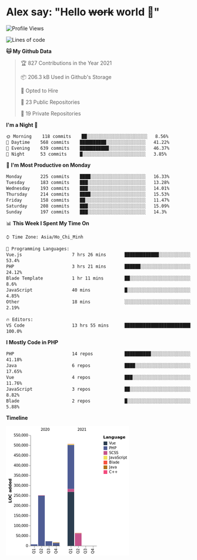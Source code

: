 # Alex say: "Hello ~~work~~ world 🐾"

<!--START_SECTION:waka-->
![Profile Views](http://img.shields.io/badge/Profile%20Views-0-blue)

![Lines of code](https://img.shields.io/badge/From%20Hello%20World%20I%27ve%20Written-868399%20lines%20of%20code-blue)

**🐱 My Github Data** 

> 🏆 827 Contributions in the Year 2021
 > 
> 📦 206.3 kB Used in Github's Storage 
 > 
> 💼 Opted to Hire
 > 
> 📜 23 Public Repositories 
 > 
> 🔑 19 Private Repositories  
 > 
**I'm a Night 🦉** 

```text
🌞 Morning    118 commits    ██░░░░░░░░░░░░░░░░░░░░░░░   8.56% 
🌆 Daytime    568 commits    ██████████░░░░░░░░░░░░░░░   41.22% 
🌃 Evening    639 commits    ███████████░░░░░░░░░░░░░░   46.37% 
🌙 Night      53 commits     █░░░░░░░░░░░░░░░░░░░░░░░░   3.85%

```
📅 **I'm Most Productive on Monday** 

```text
Monday       225 commits    ████░░░░░░░░░░░░░░░░░░░░░   16.33% 
Tuesday      183 commits    ███░░░░░░░░░░░░░░░░░░░░░░   13.28% 
Wednesday    193 commits    ███░░░░░░░░░░░░░░░░░░░░░░   14.01% 
Thursday     214 commits    ████░░░░░░░░░░░░░░░░░░░░░   15.53% 
Friday       158 commits    ██░░░░░░░░░░░░░░░░░░░░░░░   11.47% 
Saturday     208 commits    ███░░░░░░░░░░░░░░░░░░░░░░   15.09% 
Sunday       197 commits    ███░░░░░░░░░░░░░░░░░░░░░░   14.3%

```


📊 **This Week I Spent My Time On** 

```text
⌚︎ Time Zone: Asia/Ho_Chi_Minh

💬 Programming Languages: 
Vue.js                   7 hrs 26 mins       █████████████░░░░░░░░░░░░   53.4% 
PHP                      3 hrs 21 mins       ██████░░░░░░░░░░░░░░░░░░░   24.12% 
Blade Template           1 hr 11 mins        ██░░░░░░░░░░░░░░░░░░░░░░░   8.6% 
JavaScript               40 mins             █░░░░░░░░░░░░░░░░░░░░░░░░   4.85% 
Other                    18 mins             ░░░░░░░░░░░░░░░░░░░░░░░░░   2.19%

🔥 Editors: 
VS Code                  13 hrs 55 mins      █████████████████████████   100.0%

```

**I Mostly Code in PHP** 

```text
PHP                      14 repos            ██████████░░░░░░░░░░░░░░░   41.18% 
Java                     6 repos             ████░░░░░░░░░░░░░░░░░░░░░   17.65% 
Vue                      4 repos             ███░░░░░░░░░░░░░░░░░░░░░░   11.76% 
JavaScript               3 repos             ██░░░░░░░░░░░░░░░░░░░░░░░   8.82% 
Blade                    2 repos             █░░░░░░░░░░░░░░░░░░░░░░░░   5.88%

```


**Timeline**

![Chart not found](https://raw.githubusercontent.com/alexzvn/alexzvn/main/charts/bar_graph.png) 


<!--END_SECTION:waka-->
